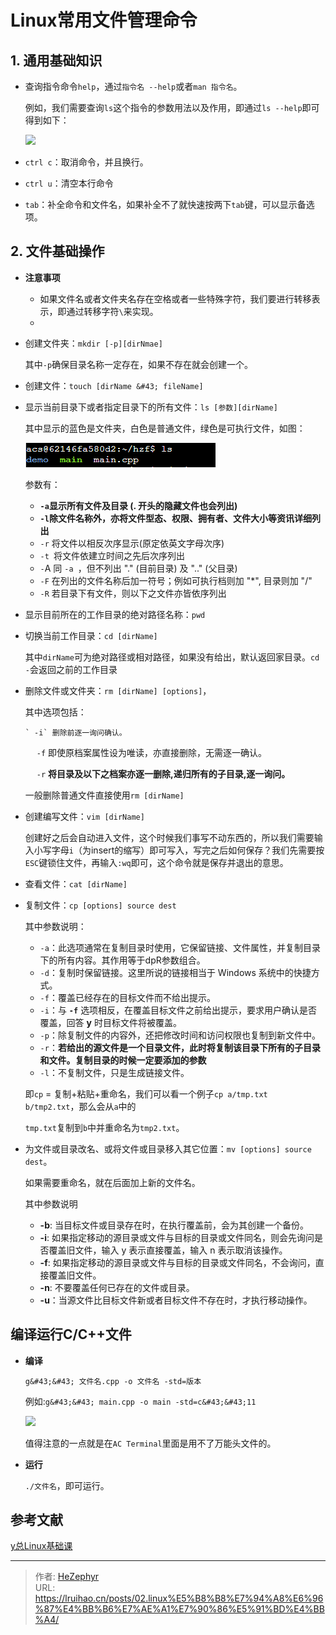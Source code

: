 # Linux常用文件管理命令

## 1. 通用基础知识

* 查询指令命令`help`，通过`指令名 --help`或者`man 指令名`。

	例如，我们需要查询`ls`这个指令的参数用法以及作用，即通过`ls --help`即可得到如下：

	![](https://raw.githubusercontent.com/unique-pure/NewPicGoLibrary/main/img/f7b0cae87d70d287017f89c014a6c99d.png)

* `ctrl c`：取消命令，并且换行。

* `ctrl u`：清空本行命令

* `tab`：补全命令和文件名，如果补全不了就快速按两下`tab`键，可以显示备选项。

## 2. 文件基础操作

* **注意事项**

	* 如果文件名或者文件夹名存在空格或者一些特殊字符，我们要进行转移表示，即通过转移字符`\`来实现。
	* 

* 创建文件夹：`mkdir [-p][dirNmae]`

	其中`-p`确保目录名称一定存在，如果不存在就会创建一个。

* 创建文件：`touch [dirName &#43; fileName]`

* 显示当前目录下或者指定目录下的所有文件：`ls [参数][dirName]`

	其中显示的蓝色是文件夹，白色是普通文件，绿色是可执行文件，如图：

	![](https://raw.githubusercontent.com/unique-pure/PicLibrary/main/img/image-20210818141132225.png)

	参数有：

	* **`-a`显示所有文件及目录 (. 开头的隐藏文件也会列出)**
	* **`-l`除文件名称外，亦将文件型态、权限、拥有者、文件大小等资讯详细列出**
	* `-r` 将文件以相反次序显示(原定依英文字母次序)
	* `-t `将文件依建立时间之先后次序列出
	* `-`A 同 `-a `，但不列出 &#34;.&#34; (目前目录) 及 &#34;..&#34; (父目录)
	* `-F` 在列出的文件名称后加一符号；例如可执行档则加 &#34;*&#34;, 目录则加 &#34;/&#34;
	* `-R` 若目录下有文件，则以下之文件亦皆依序列出

* 显示目前所在的工作目录的绝对路径名称：`pwd`

* 切换当前工作目录：`cd [dirName]`

	其中`dirName`可为绝对路径或相对路径，如果没有给出，默认返回家目录。`cd -`会返回之前的工作目录

* 删除文件或文件夹：`rm [dirName] [options]`，

	其中选项包括：

	  ` -i` 删除前逐一询问确认。

	　 `-f` 即使原档案属性设为唯读，亦直接删除，无需逐一确认。

	　 `-r` **将目录及以下之档案亦逐一删除,递归所有的子目录,逐一询问。**

	一般删除普通文件直接使用`rm [dirName]`

* 创建编写文件：`vim [dirName]`

	创建好之后会自动进入文件，这个时候我们事写不动东西的，所以我们需要输入小写字母`i`（为insert的缩写）即可写入，写完之后如何保存？我们先需要按`ESC`键锁住文件，再输入`:wq`即可，这个命令就是保存并退出的意思。

* 查看文件：`cat [dirName]`

* 复制文件：`cp [options] source dest`

	其中参数说明：

	- `-a`：此选项通常在复制目录时使用，它保留链接、文件属性，并复制目录下的所有内容。其作用等于dpR参数组合。
	- `-d`：复制时保留链接。这里所说的链接相当于 Windows 系统中的快捷方式。
	- `-f`：覆盖已经存在的目标文件而不给出提示。
	- `-i`：与 **`-f`** 选项相反，在覆盖目标文件之前给出提示，要求用户确认是否覆盖，回答 **y** 时目标文件将被覆盖。
	- `-p`：除复制文件的内容外，还把修改时间和访问权限也复制到新文件中。
	- `-r`：**若给出的源文件是一个目录文件，此时将复制该目录下所有的子目录和文件。复制目录的时候一定要添加的参数**
	- `-l`：不复制文件，只是生成链接文件。

	即`cp` = 复制&#43;粘贴&#43;重命名，我们可以看一个例子`cp a/tmp.txt b/tmp2.txt`，那么会从`a`中的

	`tmp.txt`复制到`b`中并重命名为`tmp2.txt`。

* 为文件或目录改名、或将文件或目录移入其它位置：`mv [options] source dest`。

	如果需要重命名，就在后面加上新的文件名。

	其中参数说明

	- **-b**: 当目标文件或目录存在时，在执行覆盖前，会为其创建一个备份。
	- **-i**: 如果指定移动的源目录或文件与目标的目录或文件同名，则会先询问是否覆盖旧文件，输入 y 表示直接覆盖，输入 n 表示取消该操作。
	- **-f**: 如果指定移动的源目录或文件与目标的目录或文件同名，不会询问，直接覆盖旧文件。
	- **-n**: 不要覆盖任何已存在的文件或目录。
	- **-u**：当源文件比目标文件新或者目标文件不存在时，才执行移动操作。

## 编译运行C/C&#43;&#43;文件

* **编译**

	`g&#43;&#43; 文件名.cpp -o 文件名 -std=版本`

	例如:`g&#43;&#43; main.cpp -o main -std=c&#43;&#43;11`

	![](https://raw.githubusercontent.com/unique-pure/NewPicGoLibrary/main/img/0c831c902b7d2c4769b8820ad28f357b-20231125214551602.png) 

	值得注意的一点就是在`AC Terminal`里面是用不了万能头文件的。

* **运行**

	`./文件名`，即可运行。



## 参考文献

[y总Linux基础课](https://www.acwing.com/activity/content/introduction/57/)

---

> 作者: [HeZephyr](https://github.com/HeZephyr)  
> URL: https://lruihao.cn/posts/02.linux%E5%B8%B8%E7%94%A8%E6%96%87%E4%BB%B6%E7%AE%A1%E7%90%86%E5%91%BD%E4%BB%A4/  


